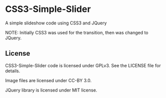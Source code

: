 CSS3-Simple-Slider
==================

A simple slideshow code using CSS3 and JQuery

NOTE: Initially CSS3 was used for the transition, then was changed to JQuery.

License
-------

CSS3-Simple-Slider code is licensed under GPLv3. See the LICENSE file for details.

Image files are licensed under CC-BY 3.0.

JQuery library is licensed under MIT license.
